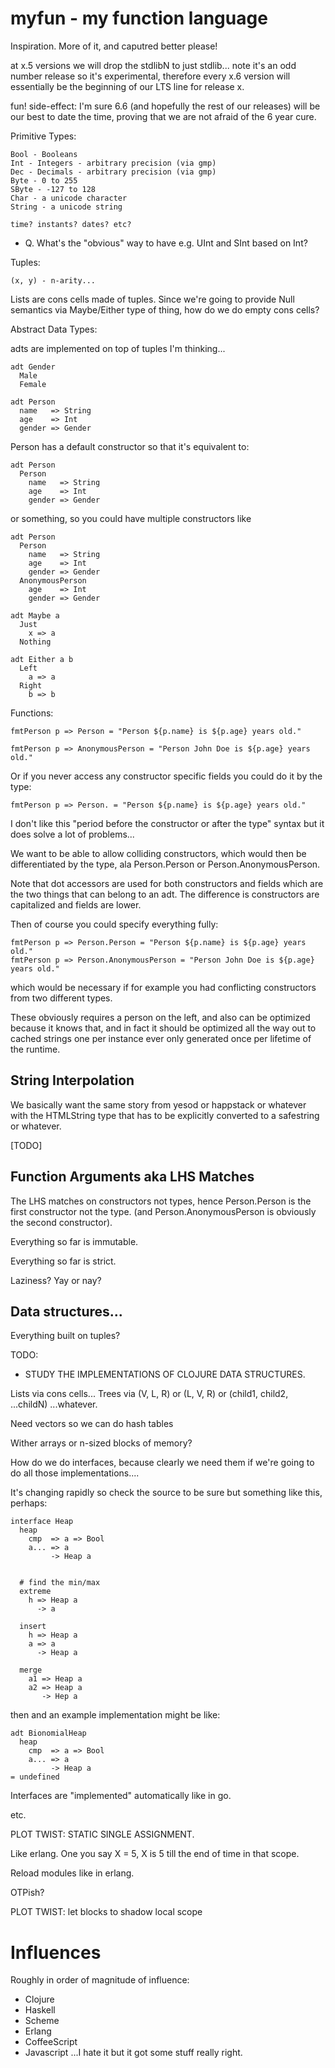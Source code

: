 # myfun - my function language

Inspiration.  More of it, and caputred better please!

at x.5 versions we will drop the stdlibN to just stdlib... note it's an odd
number release so it's experimental, therefore every x.6 version will essentially
be the beginning of our LTS line for release x.

fun! side-effect: I'm sure 6.6 (and hopefully the rest of our releases) will
be our best to date the time, proving that we are not afraid of the 6 year
cure.

Primitive Types:

    Bool - Booleans
    Int - Integers - arbitrary precision (via gmp)
    Dec - Decimals - arbitrary precision (via gmp)
    Byte - 0 to 255
    SByte - -127 to 128
    Char - a unicode character
    String - a unicode string

    time? instants? dates? etc?

- Q. What's the "obvious" way to have e.g. UInt and SInt based on Int?

Tuples:

    (x, y) - n-arity...

Lists are cons cells made of tuples.  Since we're going to provide Null
semantics via Maybe/Either type of thing, how do we do empty cons cells?

Abstract Data Types:

adts are implemented on top of tuples I'm thinking...

    adt Gender
      Male
      Female

    adt Person
      name   => String
      age    => Int
      gender => Gender

Person has a default constructor so that it's equivalent to:

    adt Person
      Person
        name   => String
        age    => Int
        gender => Gender

or something, so you could have multiple constructors like

    adt Person
      Person
        name   => String
        age    => Int
        gender => Gender
      AnonymousPerson
        age    => Int
        gender => Gender

    adt Maybe a
      Just
        x => a
      Nothing

    adt Either a b
      Left
        a => a
      Right
        b => b

Functions:

    fmtPerson p => Person = "Person ${p.name} is ${p.age} years old."

    fmtPerson p => AnonymousPerson = "Person John Doe is ${p.age} years old."

Or if you never access any constructor specific fields you could do it by the type:

    fmtPerson p => Person. = "Person ${p.name} is ${p.age} years old."

I don't like this "period before the constructor or after the type" syntax but it
does solve a lot of problems...

We want to be able to allow colliding constructors, which would then be
differentiated by the type, ala Person.Person or Person.AnonymousPerson.

Note that dot accessors are used for both constructors and fields which are the
two things that can belong to an adt.  The difference is constructors are
capitalized and fields are lower.

Then of course you could specify everything fully:

    fmtPerson p => Person.Person = "Person ${p.name} is ${p.age} years old."
    fmtPerson p => Person.AnonymousPerson = "Person John Doe is ${p.age} years old."

which would be necessary if for example you had conflicting constructors from
two different types.

These obviously requires a person on the left, and also can be optimized because
it knows that, and in fact it should be optimized all the way out to cached
strings one per instance ever only generated once per lifetime of the runtime.

## String Interpolation

We basically want the same story from yesod or happstack or whatever with the
HTMLString type that has to be explicitly converted to a safestring or whatever.

[TODO]

## Function Arguments aka LHS Matches

The LHS matches on constructors not types, hence Person.Person is the first
constructor not the type. (and Person.AnonymousPerson is obviously the second
constructor).

Everything so far is immutable.

Everything so far is strict.

Laziness? Yay or nay?


## Data structures...

Everything built on tuples?

TODO:
- STUDY THE IMPLEMENTATIONS OF CLOJURE DATA STRUCTURES.

Lists via cons cells...
Trees via (V, L, R) or (L, V, R) or (child1, child2, ...childN) ...whatever.

Need vectors so we can do hash tables

Wither arrays or n-sized blocks of memory?

How do we do interfaces, because clearly we need them if we're going to do all
those implementations....

It's changing rapidly so check the source to be sure but something like this, perhaps:

    interface Heap
      heap
        cmp  => a => Bool
        a... => a
             -> Heap a


      # find the min/max
      extreme
        h => Heap a
          -> a

      insert
        h => Heap a
        a => a
          -> Heap a

      merge
        a1 => Heap a
        a2 => Heap a
           -> Hep a

then and an example implementation might be like:

    adt BionomialHeap
      heap
        cmp  => a => Bool
        a... => a
             -> Heap a
    = undefined

Interfaces are "implemented" automatically like in go.

etc.

PLOT TWIST: STATIC SINGLE ASSIGNMENT.

Like erlang.  One you say X = 5, X is 5 till the end of time in that scope.

Reload modules like in erlang.

OTPish?

PLOT TWIST: let blocks to shadow local scope

# Influences

Roughly in order of magnitude of influence:

- Clojure
- Haskell
- Scheme
- Erlang
- CoffeeScript
- Javascript ...I hate it but it got some stuff really right.
